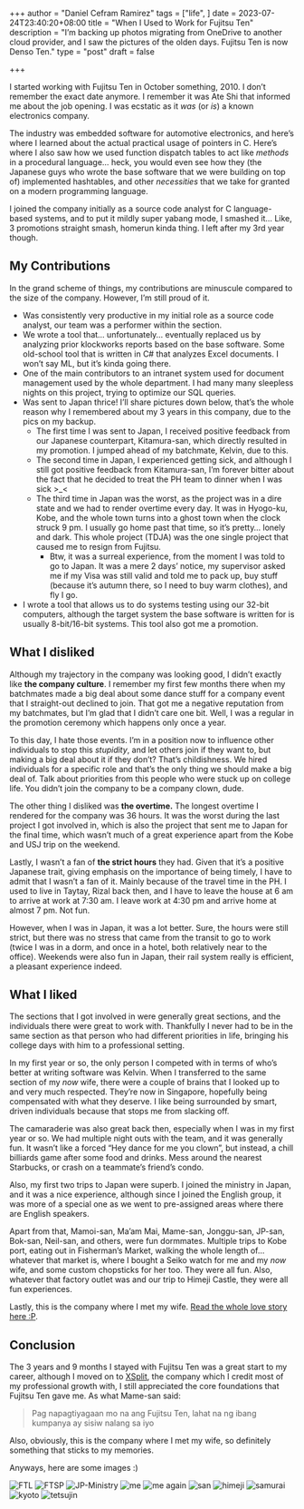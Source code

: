 +++
author = "Daniel Cefram Ramirez"
tags = ["life", ]
date = 2023-07-24T23:40:20+08:00
title = "When I Used to Work for Fujitsu Ten"
description = "I’m backing up photos migrating from OneDrive to another cloud provider, and I saw the pictures of the olden days. Fujitsu Ten is now Denso Ten."
type = "post"
draft = false

+++

I started working with Fujitsu Ten in October something, 2010. I don’t remember the exact date anymore. I remember it was Ate Shi that informed me about the job opening. I was ecstatic as it *was* (or *is*) a known electronics company.

The industry was embedded software for automotive electronics, and here’s where I learned about the actual practical usage of pointers in C. Here’s where I also saw how we used function dispatch tables to act like *methods* in a procedural language… heck, you would even see how they (the Japanese guys who wrote the base software that we were building on top of) implemented hashtables, and other *necessities* that we take for granted on a modern programming language.

I joined the company initially as a source code analyst for C language-based systems, and to put it mildly super yabang mode, I smashed it… Like, 3 promotions straight smash, homerun kinda thing. I left after my 3rd year though.

## My Contributions

In the grand scheme of things, my contributions are minuscule compared to the size of the company. However, I’m still proud of it.
- Was consistently very productive in my initial role as a source code analyst, our team was a performer within the section.
- We wrote a tool that… unfortunately… eventually replaced us by analyzing prior klockworks reports based on the base software. Some old-school tool that is written in C# that analyzes Excel documents. I won’t say ML, but it’s kinda going there.
- One of the main contributors to an intranet system used for document management used by the whole department. I had many many sleepless nights on this project, trying to optimize our SQL queries.
- Was sent to Japan thrice! I’ll share pictures down below, that’s the whole reason why I remembered about my 3 years in this company, due to the pics on my backup.
  - The first time I was sent to Japan, I received positive feedback from our Japanese counterpart, Kitamura-san, which directly resulted in my promotion. I jumped ahead of my batchmate, Kelvin, due to this.
  - The second time in Japan, I experienced getting sick, and although I still got positive feedback from Kitamura-san, I’m forever bitter about the fact that he decided to treat the PH team to dinner when I was sick >_<
  - The third time in Japan was the worst, as the project was in a dire state and we had to render overtime every day. It was in Hyogo-ku, Kobe, and the whole town turns into a ghost town when the clock struck 9 pm. I usually go home past that time, so it’s pretty… lonely and dark. This whole project (TDJA) was the one single project that caused me to resign from Fujitsu.
    - Btw, it was a surreal experience, from the moment I was told to go to Japan. It was a mere 2 days’ notice, my supervisor asked me if my Visa was still valid and told me to pack up, buy stuff (because it’s autumn there, so I need to buy warm clothes), and fly I go.
- I wrote a tool that allows us to do systems testing using our 32-bit computers, although the target system the base software is written for is usually 8-bit/16-bit systems. This tool also got me a promotion.

## What I disliked

Although my trajectory in the company was looking good, I didn’t exactly like **the company culture**. I remember my first few months there when my batchmates made a big deal about some dance stuff for a company event that I straight-out declined to join. That got me a negative reputation from my batchmates, but I’m glad that I didn’t care one bit. Well, I was a regular in the promotion ceremony which happens only once a year.

To this day, I hate those events. I’m in a position now to influence other individuals to stop this *stupidity*, and let others join if they want to, but making a big deal about it if they don’t? That’s childishness. We hired individuals for a specific role and that’s the only thing we should make a big deal of. Talk about priorities from this people who were stuck up on college life. You didn’t join the company to be a company clown, dude.

The other thing I disliked was **the overtime.** The longest overtime I rendered for the company was 36 hours. It was the worst during the last project I got involved in, which is also the project that sent me to Japan for the final time, which wasn’t much of a great experience apart from the Kobe and USJ trip on the weekend.

Lastly, I wasn’t a fan of **the strict hours** they had. Given that it’s a positive Japanese trait, giving emphasis on the importance of being timely, I have to admit that I wasn’t a fan of it. Mainly because of the travel time in the PH. I used to live in Taytay, Rizal back then, and I have to leave the house at 6 am to arrive at work at 7:30 am. I leave work at 4:30 pm and arrive home at almost 7 pm. Not fun.

However, when I was in Japan, it was a lot better. Sure, the hours were still strict, but there was no stress that came from the transit to go to work (twice I was in a dorm, and once in a hotel, both relatively near to the office). Weekends were also fun in Japan, their rail system really is efficient, a pleasant experience indeed.

## What I liked

The sections that I got involved in were generally great sections, and the individuals there were great to work with. Thankfully I never had to be in the same section as that person who had different priorities in life, bringing his college days with him to a professional setting.

In my first year or so, the only person I competed with in terms of who’s better at writing software was Kelvin. When I transferred to the same section of my *now* wife, there were a couple of brains that I looked up to and very much respected. They’re now in Singapore, hopefully being compensated with what they deserve. I like being surrounded by smart, driven individuals because that stops me from slacking off.

The camaraderie was also great back then, especially when I was in my first year or so. We had multiple night outs with the team, and it was generally fun. It wasn’t like a forced “Hey dance for me you clown”, but instead, a chill billiards game after some food and drinks. Mess around the nearest Starbucks, or crash on a teammate’s friend’s condo.

Also, my first two trips to Japan were superb. I joined the ministry in Japan, and it was a nice experience, although since I joined the English group, it was more of a special one as we went to pre-assigned areas where there are English speakers.

Apart from that, Mamoi-san, Ma’am Mai, Mame-san, Jonggu-san, JP-san, Bok-san, Neil-san, and others, were fun dormmates. Multiple trips to Kobe port, eating out in Fisherman’s Market, walking the whole length of… whatever that market is, where I bought a Seiko watch for me and my *now* wife, and some custom chopsticks for her too. They were all fun. Also, whatever that factory outlet was and our trip to Himeji Castle, they were all fun experiences.

Lastly, this is the company where I met my wife. [Read the whole love story here :P](https://rmrz.ph/posts/how-we-met/).

## Conclusion

The 3 years and 9 months I stayed with Fujitsu Ten was a great start to my career, although I moved on to [XSplit](https://rmrz.ph/posts/on-to-a-new-challenge/), the company which I credit most of my professional growth with, I still appreciated the core foundations that Fujitsu Ten gave me. As what Mame-san said:

> Pag napagtiyagaan mo na ang Fujitsu Ten, lahat na ng ibang kumpanya ay sisiw nalang sa iyo

Also, obviously, this is the company where I met my wife, so definitely something that sticks to my memories.

Anyways, here are some images :)

![FTL](https://storage.googleapis.com/rmrz-blog.appspot.com/ftl-rooftop-2.jpeg)
![FTSP](https://storage.googleapis.com/rmrz-blog.appspot.com/ftsp.jpeg)
![JP-Ministry](https://storage.googleapis.com/rmrz-blog.appspot.com/ministry-jp.jpeg)
![me](https://storage.googleapis.com/rmrz-blog.appspot.com/ako-ito.jpeg)
![me again](https://storage.googleapis.com/rmrz-blog.appspot.com/ito-ako-2.jpeg)
![san](https://storage.googleapis.com/rmrz-blog.appspot.com/san-ba-ito.jpeg)
![himeji](https://storage.googleapis.com/rmrz-blog.appspot.com/train-to-himeji.jpeg)
![samurai](https://storage.googleapis.com/rmrz-blog.appspot.com/samuri-y.jpeg)
![kyoto](https://storage.googleapis.com/rmrz-blog.appspot.com/kyoto2.jpeg)
![tetsujin](https://storage.googleapis.com/rmrz-blog.appspot.com/tetsujin.jpeg)
